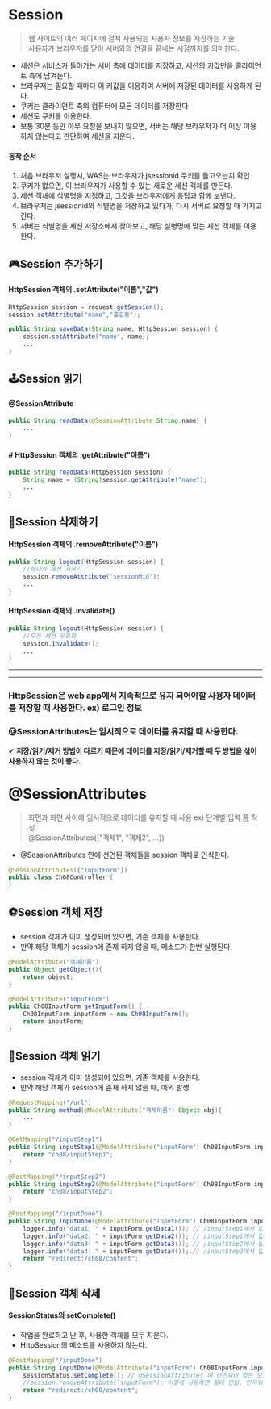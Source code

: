 
# Session 
> 웹 사이트의 여러 페이지에 걸쳐 사용되는 사용자 정보를 저장하는 기술   
> 사용자가 브라우저를 닫아 서버와의 연결을 끝내는 시점까지를 의미한다.
- 세션은 서비스가 돌아가는 서버 측에 데이터를 저장하고, 세션의 키값만을 클라이언트 측에 남겨둔다.
- 브라우저는 필요할 때마다 이 키값을 이용하여 서버에 저장된 데이터를 사용하게 된다.
- 쿠키는 클라이언트 측의 컴퓨터에 모든 데이터를 저장한다
- 세션도 쿠키를 이용한다.
- 보통 30분 동안 아무 요청을 보내지 않으면, 서버는 해당 브라우저가 더 이상 이용하지 않는다고 판단하여
세션을 지운다.

#### 동작 순서
1. 처음 브라우저 실행시, WAS는 브라우저가 jsessionid 쿠키를 들고오는지 확인
2. 쿠키가 없으면, 이 브라우저가 사용할 수 있는 새로운 세션 객체를 만든다.
3. 세션 객체에 식별명을 지정하고, 그것을 브라우저에게 응답과 함께 보낸다.
4. 브라우저는 jsessionid의 식별명을 저장하고 있다가, 다시 서버로 요청할 때 가지고 간다.
5. 서버는 식별명을 세션 저장소에서 찾아보고, 해당 실병명에 맞는 세션 객체를 이용한다.


## 🎮Session 추가하기

#### HttpSession 객체의 .setAttribute("이름","값")

```java
HttpSession session = request.getSession();
session.setAttribute("name","홍길동");
```
```java
public String saveData(String name, HttpSession session) {
	session.setAttribute("name", name);
	...
}
```

## 🕹Session 읽기
####  @SessionAttribute
```java
public String readData(@SessionAttribute String name) {
	...
}
```
#### # HttpSession 객체의 .getAttribute("이름")

```java
public String readData(HttpSession session) {
	String name = (String)session.getAttribute("name");
	...
}
```
## 🎰Session 삭제하기
#### HttpSession 객체의 .removeAttribute("이름") 
```java
public String logout(HttpSession session) {
	//하나의 세션 지우기
	session.removeAttribute("sessionMid");
	...
}
```
#### HttpSession 객체의 .invalidate()
```java
public String logout(HttpSession session) {
	//모든 세션 무효화
	session.invalidate();
	...
}
```
<hr/>
<hr/>

### HttpSession은 web app에서 지속적으로 유지 되어야할 사용자 데이터를 저장할 때 사용한다. ex) 로그인 정보
### @SessionAttributes는 임시직으로 데이터를 유지할 때 사용한다.

✔ **저장/읽기/제거 방법이 다르기  때문에 데이터를  저장/읽기/제거할 때 두 방법을 섞어 사용하지 않는 것이 좋다.**



# @SessionAttributes
> 화면과 화면 사이에 임시적으로 데이터를 유지할 때 사용 ex) 단계별 입력 폼 작성   
> @SessionAttributes({"객체1", "객체2", ...}) 
- @SessionAttributes 안에 선언된 객체들을 session 객체로 인식한다.

```java
@SessionAttributes({"inputForm"})
public class Ch08Controller {
}
```

## ⚽Session 객체 저장
- session 객체가 이미 생성되어 있으면, 기존 객체를 사용한다.
- 만약 해당 객체가 session에 존재 하지 않을 때, 메소드가 한번 실행된다.
```java
@ModelAttribute("객체이름")
public Object getObject(){
	return object;
}
```
```java
@ModelAttribute("inputForm")
public Ch08InputForm getInputForm() {
	Ch08InputForm inputForm = new Ch08InputForm();
	return inputForm;
}
```
## 🏀Session 객체 읽기
- session 객체가 이미 생성되어 있으면, 기존 객체를 사용한다.
- 만약 해당 객체가 session에 존재 하지 않을 때, 예외 발생
```java
@RequestMapping("/url")
public String method(@ModelAttribute("객체이름") Object obj){
	...
}
```
```java
@GetMapping("/inputStep1")
public String inputStep1(@ModelAttribute("inputForm") Ch08InputForm inputForm) {
	return "ch08/inputStep1";
}

@PostMapping("/inputStep2")
public String inputStep2(@ModelAttribute("inputForm") Ch08InputForm inputForm) {
	return "ch08/inputStep2";
}

@PostMapping("/inputDone")
public String inputDone(@ModelAttribute("inputForm") Ch08InputForm inputForm) {
	logger.info("data1: " + inputForm.getData1()); // /inputStep1에서 입력함
	logger.info("data2: " + inputForm.getData2()); // /inputStep1에서 입력함
	logger.info("data3: " + inputForm.getData3()); // /inputStep2에서 입력함
	logger.info("data4: " + inputForm.getData4());.// /inputStep2에서 입력함
	return "redirect:/ch08/content";
}
```

## 🏈Session 객체 삭제
#### SessionStatus의 setComplete()
- 작업을 완료하고 난 후, 사용한 객체를 모두 지운다.
- HttpSession의 메소드를 사용하지 않는다.
```java
@PostMapping("/inputDone")
public String inputDone(@ModelAttribute("inputForm") Ch08InputForm inputForm, SessionStatus sessionStatus) {
	sessionStatus.setComplete(); // @SessionAttributes 에 선언되어 있는 모든 세션 제거
	//session.removeAttribute("inputForm"); 이렇게 사용하면 절대 안됨. 안지워짐.
	return "redirect:/ch08/content";
}

```